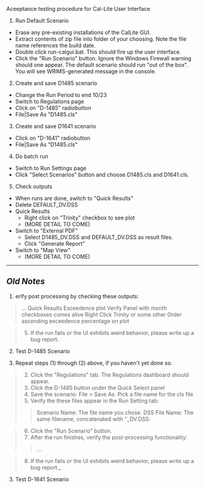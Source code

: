 Aceeptance testing procedure for Cal-Lite User Interface

1. Run Default Scenario

  * Erase any pre-existing installations of the CalLite GUI.
  * Extract contents of zip file into folder of your choosing. Note the file name references the build date.
  * Double click run-calgui.bat. This should fire up the user interface.
  * Click the "Run Scenario" button. Ignore the Windows Firewall warning should one appear. The default scenario should run "out of the box". You will see WRIMS-generated message in the console.

2. Create and save D1485 scenario

  * Change the Run Period to end 10/23
  * Switch to Regulations page
  * Click on "D-1485" radiobutton
  * File|Save As "D1485.cls"

3. Create and save D1641 scenario

  * Click on "D-1641" radiobutton
  * File|Save As "D1485.cls"

4. Do batch run

  * Switch to Run Settings page
  * Click "Select Scenarios" button and choose D1485.cls and D1641.cls.

5. Check outputs

  * When runs are done, switch to "Quick Results"
  * Delete DEFAULT\_DV.DSS
  * Quick Results
    * Right click on "Trinity" checkbox to see plot
    * (MORE DETAIL TO COME)
  * Switch to "External PDF"
    * Select D1485\_DV.DSS and DEFAULT\_DV.DSS as result files.
    * Click "Generate Report"
  * Switch to "Map View"
    * (MORE DETAIL TO COME)


---

## _Old Notes_ ##

  1. erify post processing by checking these outputs:
> ...
> Quick Results
> Exceedence plot
> Verify Panel with month checkboxes comes alive
> Right Click Trinity or some other
> Order ascending exceedence percentage on plot

> 5. If the run fails or the UI exhibits weird behavior, please write up a bug report.




2. Test D-1485 Scenario

  1. Repeat steps (1) through (2) above, if you haven't yet done so.
> 2. Click the "Regulations" tab. The Regulations dashboard should appear.
> 3. Click the D-1485 button under the Quick Select panel
> 4. Save the scenario: File > Save As. Pick a file name for the cls file
> 5. Verify the these files appear in the Run Setting tab:
> > Scenario Name: The file name you chose.
> > DSS File Name: The same filename, concatenated with "_DV.DSS:

> 6. Click the "Run Scenario" button.
> 7. After the run finishes, verify the post-processing functionality:
> > ...

> 8. If the run fails or the UI exhibits weird behavior, please write up a bug report._

3. Test D-1641 Scenario


